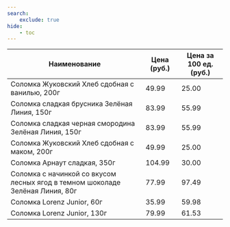 ```yaml
---
search:
    exclude: true
hide:
    - toc
---
```


| Наименование | Цена (руб.) | Цена за 100 ед. (руб.) |
| -- | -- | -- |
| Соломка Жуковский Хлеб сдобная с ванилью, 200г | 49.99 | 25.00 |
| Соломка сладкая брусника Зелёная Линия, 150г | 83.99 | 55.99 |
| Соломка сладкая черная смородина Зелёная Линия, 150г | 83.99 | 55.99 |
| Соломка Жуковский Хлеб сдобная с маком, 200г | 49.99 | 25.00 |
| Соломка Арнаут сладкая, 350г | 104.99 | 30.00 |
| Соломка с начинкой со вкусом лесных ягод в темном шоколаде Зелёная Линия, 80г | 77.99 | 97.49 |
| Соломка Lorenz Junior, 60г | 35.99 | 59.98 |
| Соломка Lorenz Junior, 130г | 79.99 | 61.53 |

